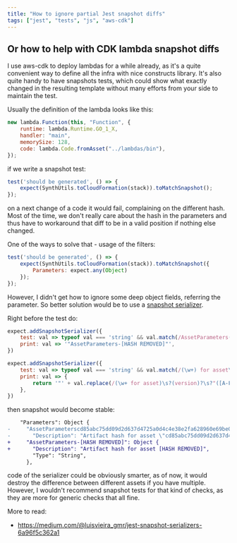 ```yaml
---
title: "How to ignore partial Jest snapshot diffs"
tags: ["jest", "tests", "js", "aws-cdk"]
---
```


## Or how to help with CDK lambda snapshot diffs

I use aws-cdk to deploy lambdas for a while already, as it's a quite convenient way to define all the infra with nice 
constructs library. It's also quite handy to have snapshots tests, which could show what exactly changed in the resulting
template without many efforts from your side to maintain the test. 

Usually the definition of the lambda looks like this:

```javascript
new lambda.Function(this, "Function", {
    runtime: lambda.Runtime.GO_1_X,
    handler: "main",
    memorySize: 128,
    code: lambda.Code.fromAsset("../lambdas/bin"),
});
```

if we write a snapshot test:

```javascript
test('should be generated', () => {
    expect(SynthUtils.toCloudFormation(stack)).toMatchSnapshot();
});
```

on a next change of a code it would fail, complaining on the different hash. Most of the time, we don't really care about the
hash in the parameters and thus have to workaround that diff to be in a valid position if nothing else changed.

One of the ways to solve that - usage of the filters:

```javascript
test('should be generated', () => {
    expect(SynthUtils.toCloudFormation(stack)).toMatchSnapshot({
        Parameters: expect.any(Object)
    });
});
```

However, I didn't get how to ignore some deep object fields, referring the parameter. So better solution would be to use
a [snapshot serializer](https://jestjs.io/docs/en/configuration#snapshotserializers-arraystring).

Right before the test do:

```javascript
expect.addSnapshotSerializer({
    test: val => typeof val === 'string' && val.match(/AssetParameters([A-Fa-f0-9]{64})(\w+)/),
    print: val => '"AssetParameters-[HASH REMOVED]"',
})

expect.addSnapshotSerializer({
    test: val => typeof val === 'string' && val.match(/(\w+) for asset\s?(version)?\s?"([A-Fa-f0-9]{64})"/),
    print: val => {
        return '"' + val.replace(/(\w+ for asset)\s?(version)?\s?"([A-Fa-f0-9]{64})"/, '$1 [HASH REMOVED]') + '"';
    },
})
```

then snapshot would become stable:

```diff
    "Parameters": Object {
-     "AssetParameterscd85abc75dd09d2d637d4725a0d4c4e38e2fa628960e69be0d16bcde580f92f2ArtifactHashFCB193A6": Object {
-       "Description": "Artifact hash for asset \"cd85abc75dd09d2d637d4725a0d4c4e38e2fa628960e69be0d16bcde580f92f2\"",
+     "AssetParameters-[HASH REMOVED]": Object {
+       "Description": "Artifact hash for asset [HASH REMOVED]",
        "Type": "String",
      },
```

code of the serializer could be obviously smarter, as of now, it would destroy the difference between different assets if 
you have multiple. However, I wouldn't recommend snapshot tests for that kind of checks, as they are more for generic checks
that all fine.

More to read:
- https://medium.com/@luisvieira_gmr/jest-snapshot-serializers-6a96f5c362a1

